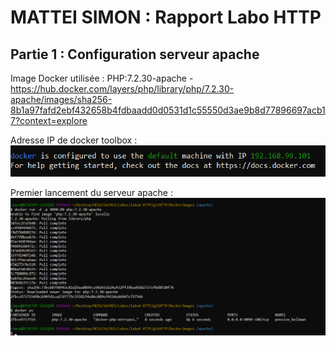 # MATTEI SIMON : Rapport Labo HTTP

## Partie 1 : Configuration serveur apache

Image Docker utilisée : PHP:7.2.30-apache - https://hub.docker.com/layers/php/library/php/7.2.30-apache/images/sha256-8b1a97fafd2ebf432658b4fdbaadd0d0531d1c55550d3ae9b8d77896697acb17?context=explore

Adresse IP de docker toolbox : ![](Images/AdrrIPToolbox.png)

Premier lancement du serveur apache :
![](Images/PremierLancementServeurApache.png)




